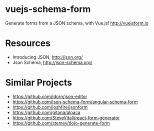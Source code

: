 # vuejs-schema-form
Generate forms from a JSON schema, with Vue.js! http://vuejsform.io


# Resources

- Introducing JSON, http://json.org/
- Json Schema, http://json-schema.org/


# Similar Projects

- https://github.com/jdorn/json-editor
- https://github.com/json-schema-form/angular-schema-form
- https://github.com/joshfire/jsonform
- https://github.com/gitana/alpaca
- https://github.com/SteveVitali/react-form-generator
- https://github.com/stemey/dojo-generate-form
